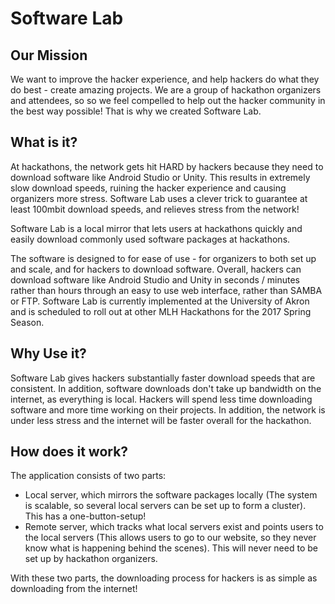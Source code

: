 # Software Lab

## Our Mission

We want to improve the hacker experience, and help hackers do what they do best - create amazing projects. We are a group of hackathon organizers and attendees, so so we feel compelled to help out the hacker community in the best way possible!  That is why we created Software Lab. 


## What is it?

At hackathons, the network gets hit HARD by hackers because they need to download software like Android Studio or Unity. This results in extremely slow download speeds, ruining the hacker experience and causing organizers more stress. Software Lab uses a clever trick to guarantee at least 100mbit download speeds, and relieves stress from the network! 

Software Lab is a local mirror that lets users at hackathons quickly and easily download commonly used software packages at hackathons.  

The software is designed to for ease of use - for organizers to both set up and scale, and for hackers to download software. Overall, hackers can download software like Android Studio and Unity in seconds / minutes rather than hours through an easy to use web interface, rather than SAMBA or FTP.  Software Lab is currently implemented at the University of Akron and is scheduled to roll out at other MLH Hackathons for the 2017 Spring Season.


## Why Use it?
Software Lab gives hackers substantially faster download speeds that are consistent.  In addition, software downloads don't take up bandwidth on the internet, as everything is local.  Hackers will spend less time downloading software and more time working on their projects.  In addition, the network is under less stress and the internet will be faster overall for the hackathon.


## How does it work?
The application consists of two parts:
- Local server, which mirrors the software packages locally (The system is scalable, so several local servers can be set up to form a cluster). This has a one-button-setup!  
-  Remote server, which tracks what local servers exist and points users to the local servers (This allows users to go to our website, so they never know what is happening behind the scenes). This will never need to be set up by hackathon organizers. 

With these two parts, the downloading process for hackers is as simple as downloading from the internet!  
